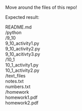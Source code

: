 Move around the files of this repo!

Expected result:  

README.md  
/python  
  /9_10  
    9_10_activity1.py  
    9_10_activity2.py  
    9_10_acitivty3.py  
  /10_1  
    10_1_activity1.py  
    10_1_activity2.py  
/text_files  
  notes.txt  
  numbers.txt  
/homework  
  homework1.pdf  
  homework2.pdf  
